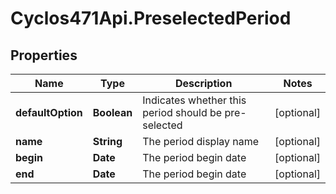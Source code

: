 # Cyclos471Api.PreselectedPeriod

## Properties
Name | Type | Description | Notes
------------ | ------------- | ------------- | -------------
**defaultOption** | **Boolean** | Indicates whether this period should be pre-selected | [optional] 
**name** | **String** | The period display name | [optional] 
**begin** | **Date** | The period begin date | [optional] 
**end** | **Date** | The period begin date | [optional] 


